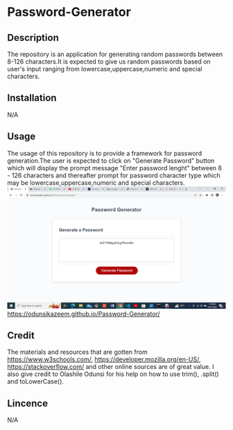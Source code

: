 # Password-Generator
## Description
The repository is an application for generating random passwords between 8-126 characters.It is expected to give us random passwords based on user's input ranging from lowercase,uppercase,numeric and special characters.

## Installation
N/A

## Usage

The usage of this repository is to provide a framework for password generation.The user is expected to click on "Generate Password" button which will display the prompt message "Enter password lenght" between 8 - 126 characters and thereafter prompt for password character type which may be lowercase,uppercase,numeric and special characters. <img src="./starter/images/Screenshot (67).png" alt=Landing-Page/>
https://odunsikazeem.github.io/Password-Generator/

## Credit
The materials and resources that are gotten from https://www.w3schools.com/, https://developer.mozilla.org/en-US/, https://stackoverflow.com/ and other online sources are of great value. I also give credit to Olashile Odunsi for his help on how to use trim(), .split() and toLowerCase().

## Lincence
N/A

